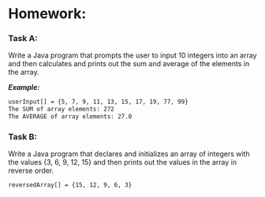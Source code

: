 # Homework:


### Task A:

Write a Java program that prompts the user to input 10 integers into an array and then calculates and 
prints out the sum and average of the elements in the array.

***Example:***
```bash
userInput[] = {5, 7, 9, 11, 13, 15, 17, 19, 77, 99}
The SUM of array elements: 272
The AVERAGE of array elements: 27.0
```
### Task B:

Write a Java program that declares and initializes an array of integers with the values {3, 6, 9, 12, 15} and 
then prints out the values in the array in reverse order.

```bash
reversedArray[] = {15, 12, 9, 6, 3}
```
